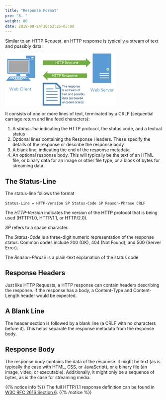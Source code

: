 ```yaml
---
title: "Response Format"
pre: "8. "
weight: 80
date: 2018-08-24T10:53:26-05:00
---
```


Similar to an HTTP Request, an HTTP response is typically a stream of text and possibly data:

![HTTP Response as a stream of text and data](/images/2.8.1.png)

It consists of one or more lines of text, terminated by a CRLF (sequential carriage return and line feed characters):

1. A _status-line_ indicating the HTTP protocol, the status code, and a textual status
2. Optional lines containing the Response Headers.  These specify the details of the response or describe the response body
3. A blank line, indicating the end of the response metadata 
4. An optional response body.  This will typically be the text of an HTML file, or binary data for an image or other file type, or a block of bytes for streaming data.

## The Status-Line 
The status-line follows the format 

`Status-Line = HTTP-Version SP Status-Code SP Reason-Phrase CRLF`

The _HTTP-Version_ indicates the version of the HTTP protocol that is being used (HTTP/1.0, HTTP/1.1, or HTTP/2.0).

_SP_ refers to a space character.

The _Status-Code_ is a three-digit numeric representation of the response status. Common codes include 200 (OK), 404 (Not Found), and 500 (Server Error).

The _Reason-Phrase_ is a plain-text explanation of the status code.

## Response Headers 
Just like HTTP Requests, a HTTP response can contain headers describing the response.  If the response has a body, a Content-Type and Content-Length header would be expected.

## A Blank Line 
The header section is followed by a blank line (a CRLF with no characters before it). This helps separate the response metadata from the response body. 

## Response Body
The response body contains the data of the response.  it might be text (as is typically the case with HTML, CSS, or JavaScript), or a binary file (an image, video, or executable).  Additionally, it might only be a sequence of bytes, as is the case for streaming media.

{{% notice info %}}
The full HTTP/1.1 response definition can be found in [W3C RFC 2616 Section 6](https://www.w3.org/Protocols/rfc2616/rfc2616-sec6.html#sec6).
{{% /notice %}}